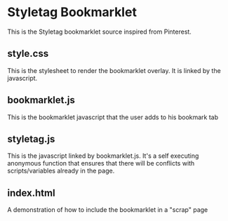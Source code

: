 Styletag Bookmarklet
============

This is the Styletag bookmarklet source inspired from Pinterest.

style.css
---------
This is the stylesheet to render the bookmarklet overlay. It is linked by the javascript.

bookmarklet.js
--------------
This is the bookmarklet javascript that the user adds to his bookmark tab

styletag.js
-----------
This is the javascript linked by bookmarklet.js. It's a self executing anonymous function that ensures that there will be conflicts with scripts/variables already in the page.

index.html
----------
A demonstration of how to include the bookmarklet in a "scrap" page
